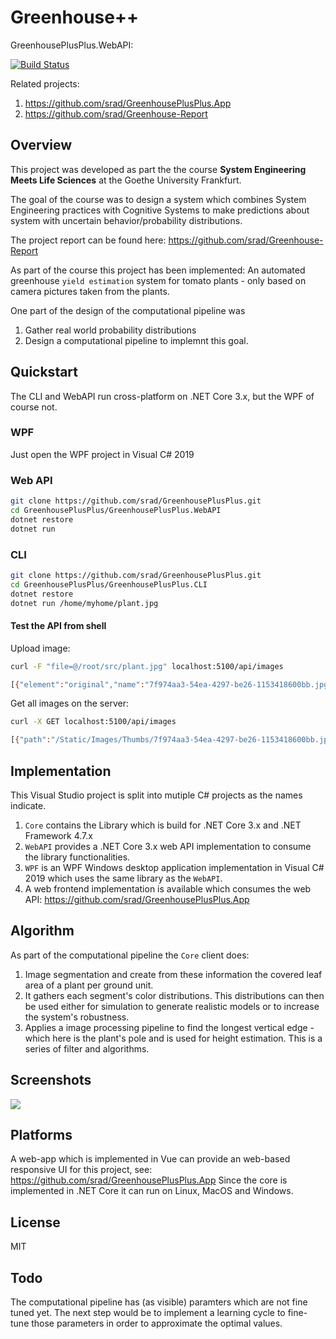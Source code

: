# Greenhouse++

GreenhousePlusPlus.WebAPI:

[![Build Status](https://jenkins.sedrad.com/buildStatus/icon?job=GreenhousePlusPlus.WebApi)](https://jenkins.sedrad.com/job/GreenhousePlusPlus.WebApi/)


Related projects:
1. https://github.com/srad/GreenhousePlusPlus.App
1. https://github.com/srad/Greenhouse-Report

## Overview

This project was developed as part the the course __System Engineering Meets Life Sciences__ at the Goethe University Frankfurt.

The goal of the course was to design a system which combines System Engineering practices with Cognitive Systems to make predictions about system with uncertain behavior/probability distributions.

The project report can be found here: https://github.com/srad/Greenhouse-Report

As part of the course this project has been implemented: An automated greenhouse `yield estimation` system for tomato plants - only based on camera pictures taken from the plants.

One part of the design of the computational pipeline was
1. Gather real world probability distributions
1. Design a computational pipeline to implemnt this goal.

## Quickstart

The CLI and WebAPI run cross-platform on .NET Core 3.x, but the WPF of course not.

### WPF

Just open the WPF project in Visual C# 2019

### Web API

```bash
git clone https://github.com/srad/GreenhousePlusPlus.git
cd GreenhousePlusPlus/GreenhousePlusPlus.WebAPI
dotnet restore
dotnet run
```

### CLI

```bash
git clone https://github.com/srad/GreenhousePlusPlus.git
cd GreenhousePlusPlus/GreenhousePlusPlus.CLI
dotnet restore
dotnet run /home/myhome/plant.jpg
```

#### Test the API from shell

Upload image:

```bash
curl -F "file=@/root/src/plant.jpg" localhost:5100/api/images

[{"element":"original","name":"7f974aa3-54ea-4297-be26-1153418600bb.jpg","path":"/Static/Images/Original/7f974aa3-54ea-4297-be26-1153418600bb.jpg"},{"element":"blur","name":"blur_7f974aa3-54ea-4297-be26-1153418600bb.png",...]
```

Get all images on the server:
 
```bash
curl -X GET localhost:5100/api/images

[{"path":"/Static/Images/Thumbs/7f974aa3-54ea-4297-be26-1153418600bb.jpg","name":"7f974aa3-54ea-4297-be26-1153418600bb.jpg"}]
```

## Implementation

This Visual Studio project is split into mutiple C# projects as the names indicate.
1. `Core` contains the Library which is build for .NET Core 3.x and .NET Framework 4.7.x
1. `WebAPI` provides a .NET Core 3.x web API implementation to consume the library functionalities.
1. `WPF` is an WPF Windows desktop application implementation in Visual C# 2019 which uses the same library as the `WebAPI`.
1. A web frontend implementation is available which consumes the web API: https://github.com/srad/GreenhousePlusPlus.App

## Algorithm

As part of the computational pipeline the `Core` client does:
1. Image segmentation and create from these information the covered leaf area of a plant per ground unit.
1. It gathers each segment's color distributions. This distributions can then be used either for simulation to generate realistic models or to increase the system's robustness.
1. Applies a image processing pipeline to find the longest vertical edge - which here is the plant's pole and is used for height estimation. This is a series of filter and algorithms.

## Screenshots

![](https://raw.githubusercontent.com/srad/GreenhousePP/master/Docs/Images/ui3.jpg)

## Platforms

A web-app which is implemented in Vue can provide an web-based responsive UI for this project, see: https://github.com/srad/GreenhousePlusPlus.App
Since the core is implemented in .NET Core it can run on Linux, MacOS and Windows.

## License 

MIT

## Todo

The computational pipeline has (as visible) paramters which are not fine tuned yet. The next step would be to implement a learning cycle to fine-tune those parameters in order to approximate the optimal values.

